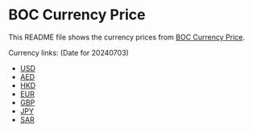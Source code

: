 # BOC Currency Price

This README file shows the currency prices from [BOC Currency Price](https://www.boc.cn/sourcedb/whpj/).

Currency links: (Date for 20240703)

- [USD](https://bocurrencyprice.techina.science/BOC_CURRENCY_PRICE/USD/20240703.json)
- [AED](https://bocurrencyprice.techina.science/BOC_CURRENCY_PRICE/AED/20240703.json)
- [HKD](https://bocurrencyprice.techina.science/BOC_CURRENCY_PRICE/HKD/20240703.json)
- [EUR](https://bocurrencyprice.techina.science/BOC_CURRENCY_PRICE/EUR/20240703.json)
- [GBP](https://bocurrencyprice.techina.science/BOC_CURRENCY_PRICE/GBP/20240703.json)
- [JPY](https://bocurrencyprice.techina.science/BOC_CURRENCY_PRICE/JPY/20240703.json)
- [SAR](https://bocurrencyprice.techina.science/BOC_CURRENCY_PRICE/SAR/20240703.json)
